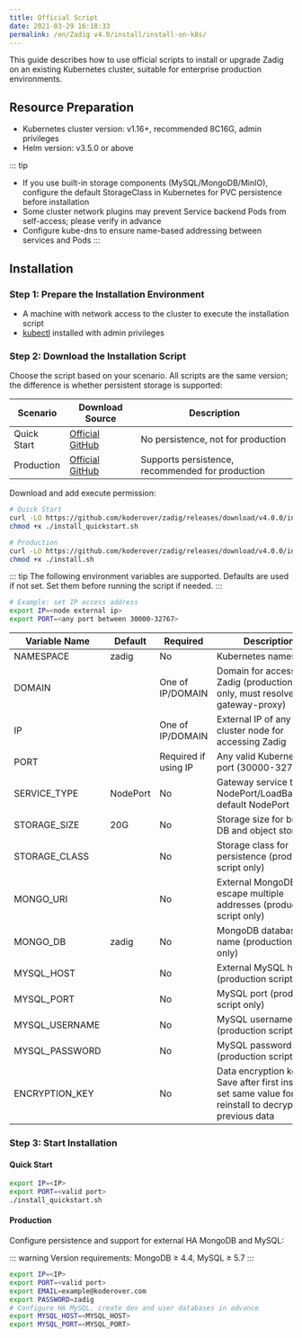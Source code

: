 ```yaml
---
title: Official Script
date: 2021-03-29 16:18:33
permalink: /en/Zadig v4.0/install/install-on-k8s/
---
```


This guide describes how to use official scripts to install or upgrade Zadig on an existing Kubernetes cluster, suitable for enterprise production environments.

## Resource Preparation

- Kubernetes cluster version: v1.16+, recommended 8C16G, admin privileges
- Helm version: v3.5.0 or above

::: tip
- If you use built-in storage components (MySQL/MongoDB/MinIO), configure the default StorageClass in Kubernetes for PVC persistence before installation
- Some cluster network plugins may prevent Service backend Pods from self-access; please verify in advance
- Configure kube-dns to ensure name-based addressing between services and Pods
:::

## Installation

### Step 1: Prepare the Installation Environment

- A machine with network access to the cluster to execute the installation script
- [kubectl](https://kubernetes.io/docs/tasks/tools/) installed with admin privileges

### Step 2: Download the Installation Script

Choose the script based on your scenario. All scripts are the same version; the difference is whether persistent storage is supported:

| Scenario      | Download Source | Description |
|--------------|-----------------|-------------|
| Quick Start  | [Official](https://download.koderover.com/install?type=quickstart)<br>[GitHub](https://github.com/koderover/zadig/releases/download/v4.0.0/install_quickstart.sh) | No persistence, not for production |
| Production   | [Official](https://download.koderover.com/install?type=standard)<br>[GitHub](https://github.com/koderover/zadig/releases/download/v4.0.0/install.sh) | Supports persistence, recommended for production |

Download and add execute permission:

```bash
# Quick Start
curl -LO https://github.com/koderover/zadig/releases/download/v4.0.0/install_quickstart.sh
chmod +x ./install_quickstart.sh

# Production
curl -LO https://github.com/koderover/zadig/releases/download/v4.0.0/install.sh
chmod +x ./install.sh
```

::: tip
The following environment variables are supported. Defaults are used if not set. Set them before running the script if needed.
:::

```bash
# Example: set IP access address
export IP=<node external ip>
export PORT=<any port between 30000-32767>
```

| Variable Name   | Default   | Required | Description |
|-----------------|-----------|----------|-------------|
| NAMESPACE       | zadig     | No       | Kubernetes namespace |
| DOMAIN          |           | One of IP/DOMAIN | Domain for accessing Zadig (production script only, must resolve to gateway-proxy) |
| IP              |           | One of IP/DOMAIN | External IP of any cluster node for accessing Zadig |
| PORT            |           | Required if using IP | Any valid Kubernetes port (30000-32767) |
| SERVICE_TYPE    | NodePort  | No       | Gateway service type: NodePort/LoadBalancer, default NodePort |
| STORAGE_SIZE    | 20G       | No       | Storage size for built-in DB and object storage |
| STORAGE_CLASS   |           | No       | Storage class for persistence (production script only) |
| MONGO_URI       |           | No       | External MongoDB URI, escape multiple addresses (production script only) |
| MONGO_DB        | zadig     | No       | MongoDB database name (production script only) |
| MYSQL_HOST      |           | No       | External MySQL host (production script only) |
| MYSQL_PORT      |           | No       | MySQL port (production script only) |
| MYSQL_USERNAME  |           | No       | MySQL username (production script only) |
| MYSQL_PASSWORD  |           | No       | MySQL password (production script only) |
| ENCRYPTION_KEY  |           | No       | Data encryption key. Save after first install; set same value for reinstall to decrypt previous data |

### Step 3: Start Installation

#### Quick Start

```bash
export IP=<IP>
export PORT=<valid port>
./install_quickstart.sh
```

#### Production

Configure persistence and support for external HA MongoDB and MySQL:

::: warning
Version requirements: MongoDB ≥ 4.4, MySQL ≥ 5.7
:::

```bash
export IP=<IP>
export PORT=<valid port>
export EMAIL=example@koderover.com
export PASSWORD=zadig
# Configure HA MySQL, create dex and user databases in advance
export MYSQL_HOST=<MYSQL_HOST>
export MYSQL_PORT=<MYSQL_PORT>
```